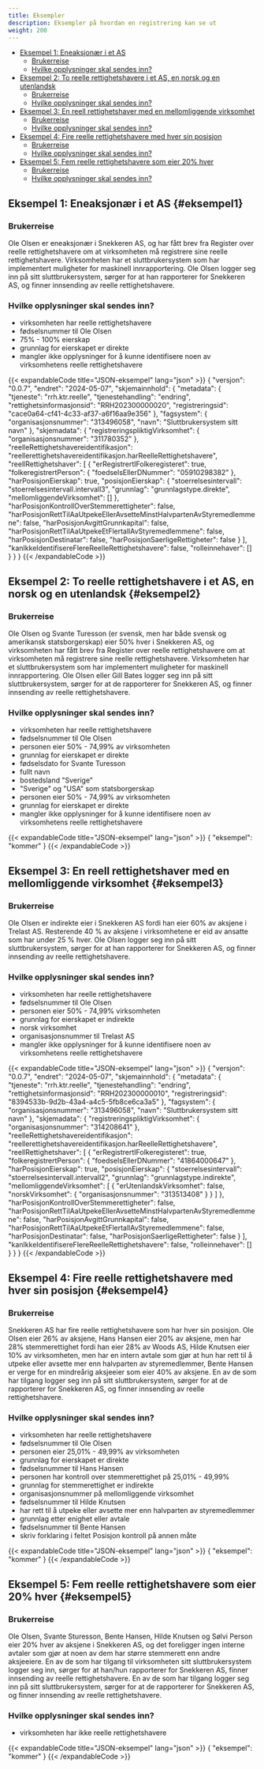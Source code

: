 ```yaml
---
title: Eksempler
description: Eksempler på hvordan en registrering kan se ut
weight: 200
---
```


<!-- TOC -->
  * [Eksempel 1: Eneaksjonær i et AS](#eksempel1)
    * [Brukerreise](#brukerreise)
    * [Hvilke opplysninger skal sendes inn?](#hvilke-opplysninger-skal-sendes-inn)
  * [Eksempel 2: To reelle rettighetshavere i et AS, en norsk og en utenlandsk](#eksempel2)
    * [Brukerreise](#brukerreise-1)
    * [Hvilke opplysninger skal sendes inn?](#hvilke-opplysninger-skal-sendes-inn-1)
  * [Eksempel 3: En reell rettighetshaver med en mellomliggende virksomhet](#eksempel3)
    * [Brukerreise](#brukerreise-2)
    * [Hvilke opplysninger skal sendes inn?](#hvilke-opplysninger-skal-sendes-inn-2)
  * [Eksempel 4: Fire reelle rettighetshavere med hver sin posisjon](#eksempel4)
    * [Brukerreise](#brukerreise-3)
    * [Hvilke opplysninger skal sendes inn?](#hvilke-opplysninger-skal-sendes-inn-3)
  * [Eksempel 5: Fem reelle rettighetshavere som eier 20% hver](#eksempel5)
    * [Brukerreise](#brukerreise-4)
    * [Hvilke opplysninger skal sendes inn?](#hvilke-opplysninger-skal-sendes-inn-4)
<!-- TOC -->

## Eksempel 1: Eneaksjonær i et AS {#eksempel1}

### Brukerreise

Ole Olsen er eneaksjonær i Snekkeren AS, og har fått brev fra Register over reelle rettighetshavere om at virksomheten 
må registrere sine reelle rettighetshavere. Virksomheten har et sluttbrukersystem som har implementert muligheter for 
maskinell innrapportering. Ole Olsen logger seg inn på sitt sluttbrukersystem, sørger for at han rapporterer for 
Snekkeren AS, og finner innsending av reelle rettighetshavere.

### Hvilke opplysninger skal sendes inn?

* virksomheten har reelle rettighetshavere
* fødselsnummer til Ole Olsen
* 75% - 100% eierskap
* grunnlag for eierskapet er direkte
* mangler ikke opplysninger for å kunne identifisere noen av virksomhetens reelle rettighetshavere

{{< expandableCode title="JSON-eksempel" lang="json" >}}
{
  "versjon": "0.0.7",
  "endret": "2024-05-07",
  "skjemainnhold": {
    "metadata": {
      "tjeneste": "rrh.ktr.reelle",
      "tjenestehandling": "endring",
      "rettighetsinformasjonsid": "RRH202300000020",
      "registreringsid": "cace0a64-cf41-4c33-af37-a6f16aa9e356"
    },
    "fagsystem": {
      "organisasjonsnummer": "313496058",
      "navn": "Sluttbrukersystem sitt navn"
    },
    "skjemadata": {
      "registreringspliktigVirksomhet": {
        "organisasjonsnummer": "311780352"
      },
      "reelleRettighetshavereidentifikasjon": "reellerettighetshavereidentifikasjon.harReelleRettighetshavere",
      "reellRettighetshaver": [
        {
          "erRegistrertIFolkeregisteret": true,
          "folkeregistrertPerson": {
            "foedselsEllerDNummer": "05910298382"
          },
          "harPosisjonEierskap": true,
          "posisjonEierskap": {
            "stoerrelsesintervall": "stoerrelsesintervall.intervall3",
            "grunnlag": "grunnlagstype.direkte",
            "mellomliggendeVirksomhet": []
          },
          "harPosisjonKontrollOverStemmerettigheter": false,
          "harPosisjonRettTilAaUtpekeEllerAvsetteMinstHalvpartenAvStyremedlemmene": false,
          "harPosisjonAvgittGrunnkapital": false,
          "harPosisjonRettTilAaUtpekeEtFlertallAvStyremedlemmene": false,
          "harPosisjonDestinatar": false,
          "harPosisjonSaerligeRettigheter": false
        }
      ],
      "kanIkkeIdentifisereFlereReelleRettighetshavere": false,
      "rolleinnehaver": []
    }
  }
}
{{< /expandableCode >}}

## Eksempel 2: To reelle rettighetshavere i et AS, en norsk og en utenlandsk {#eksempel2}

### Brukerreise
Ole Olsen og Svante Turesson (er svensk, men har både svensk og amerikansk statsborgerskap) eier 50% hver i 
Snekkeren AS, og virksomheten har fått brev fra Register over reelle rettighetshavere om at virksomheten må registrere 
sine reelle rettighetshavere. Virksomheten har et sluttbrukersystem som har implementert muligheter for maskinell 
innrapportering. Ole Olsen eller Gill Bates logger seg inn på sitt sluttbrukersystem, sørger for at de rapporterer 
for Snekkeren AS, og finner innsending av reelle rettighetshavere.

### Hvilke opplysninger skal sendes inn?

* virksomheten har reelle rettighetshavere
* fødselsnummer til Ole Olsen
* personen eier 50% - 74,99% av virksomheten
* grunnlag for eierskapet er direkte
* fødselsdato for Svante Turesson
* fullt navn
* bostedsland "Sverige"
* "Sverige" og "USA" som statsborgerskap
* personen eier 50% - 74,99% av virksomheten
* grunnlag for eierskapet er direkte
* mangler ikke opplysninger for å kunne identifisere noen av virksomhetens reelle rettighetshavere

{{< expandableCode title="JSON-eksempel" lang="json" >}}
{
    "eksempel": "kommer"
}
{{< /expandableCode >}}

## Eksempel 3: En reell rettighetshaver med en mellomliggende virksomhet {#eksempel3}

### Brukerreise
Ole Olsen er indirekte eier i Snekkeren AS fordi han eier 60% av aksjene i Trelast AS. Resterende 40 % av aksjene i 
virksomhetene er eid av ansatte som har under 25 % hver. Ole Olsen logger seg inn på sitt sluttbrukersystem, sørger for 
at han rapporterer for Snekkeren AS, og finner innsending av reelle rettighetshavere.


### Hvilke opplysninger skal sendes inn?

* virksomheten har reelle rettighetshavere
* fødselsnummer til Ole Olsen
* personen eier 50% - 74,99% virksomheten
* grunnlag for eierskapet er indirekte
* norsk virksomhet
* organisasjonsnummer til Trelast AS
* mangler ikke opplysninger for å kunne identifisere noen av virksomhetens reelle rettighetshavere

{{< expandableCode title="JSON-eksempel" lang="json" >}}
{
  "versjon": "0.0.7",
  "endret": "2024-05-07",
  "skjemainnhold": {
    "metadata": {
      "tjeneste": "rrh.ktr.reelle",
      "tjenestehandling": "endring",
      "rettighetsinformasjonsid": "RRH202300000010",
      "registreringsid": "8394533b-9d2b-43a4-a4c5-5fb8ce6ca3a5"
    },
    "fagsystem": {
      "organisasjonsnummer": "313496058",
      "navn": "Sluttbrukersystem sitt navn"
    },
    "skjemadata": {
      "registreringspliktigVirksomhet": {
        "organisasjonsnummer": "314208641"
      },
      "reelleRettighetshavereidentifikasjon": "reellerettighetshavereidentifikasjon.harReelleRettighetshavere",
      "reellRettighetshaver": [
        {
          "erRegistrertIFolkeregisteret": true,
          "folkeregistrertPerson": {
            "foedselsEllerDNummer": "41864000647"
          },
          "harPosisjonEierskap": true,
          "posisjonEierskap": {
            "stoerrelsesintervall": "stoerrelsesintervall.intervall2",
            "grunnlag": "grunnlagstype.indirekte",
            "mellomliggendeVirksomhet": [
              {
                "erUtenlandskVirksomhet": false,
                "norskVirksomhet": {
                  "organisasjonsnummer": "313513408"
                }
              }
            ]
          },
          "harPosisjonKontrollOverStemmerettigheter": false,
          "harPosisjonRettTilAaUtpekeEllerAvsetteMinstHalvpartenAvStyremedlemmene": false,
          "harPosisjonAvgittGrunnkapital": false,
          "harPosisjonRettTilAaUtpekeEtFlertallAvStyremedlemmene": false,
          "harPosisjonDestinatar": false,
          "harPosisjonSaerligeRettigheter": false
        }
      ],
      "kanIkkeIdentifisereFlereReelleRettighetshavere": false,
      "rolleinnehaver": []
    }
  }
}
{{< /expandableCode >}}


## Eksempel 4: Fire reelle rettighetshavere med hver sin posisjon {#eksempel4}

### Brukerreise
Snekkeren AS har fire reelle rettighetshavere som har hver sin posisjon. Ole Olsen eier 26% av aksjene, Hans Hansen 
eier 20% av aksjene, men har 28% stemmerettighet fordi han eier 28% av Woods AS, Hilde Knutsen eier 10% av 
virksomheten, men har en intern avtale som gjør at hun har rett til å utpeke eller avsette mer enn halvparten av 
styremedlemmer, Bente Hansen er verge for en mindreårig aksjeeier som eier 40% av aksjene. En av de som har tilgang 
logger seg inn på sitt sluttbrukersystem, sørger for at de rapporterer for Snekkeren AS, og finner innsending av reelle 
rettighetshavere.

### Hvilke opplysninger skal sendes inn?

* virksomheten har reelle rettighetshavere
* fødselsnummer til Ole Olsen
* personen eier 25,01% - 49,99% av virksomheten
* grunnlag for eierskapet er direkte
* fødselsnummer til Hans Hansen
* personen har kontroll over stemmerettighet på 25,01% - 49,99%
* grunnlag for stemmerettighet er indirekte
* organisasjonsnummer på mellomliggende virksomhet
* fødselsnummer til Hilde Knutsen
* har rett til å utpeke eller avsette mer enn halvparten av styremedlemmer
* grunnlag etter enighet eller avtale
* fødselsnummer til Bente Hansen
* skriv forklaring i feltet Posisjon kontroll på annen måte

{{< expandableCode title="JSON-eksempel" lang="json" >}}
{
    "eksempel": "kommer"
}
{{< /expandableCode >}}


## Eksempel 5: Fem reelle rettighetshavere som eier 20% hver {#eksempel5}
### Brukerreise
Ole Olsen, Svante Sturesson, Bente Hansen, Hilde Knutsen og Sølvi Person eier 20% hver av aksjene i Snekkeren AS, og 
det foreligger ingen interne avtaler som gjør at noen av dem har større stemmerett enn andre aksjeeiere. En av de som 
har tilgang til virksomheten sitt sluttbrukersystem logger seg inn, sørger for at han/hun rapporterer for Snekkeren AS, 
finner innsending av reelle rettighetshavere. En av de som har tilgang logger seg inn på sitt sluttbrukersystem, sørger 
for at de rapporterer for Snekkeren AS, og finner innsending av reelle rettighetshavere.

### Hvilke opplysninger skal sendes inn?
* virksomheten har ikke reelle rettighetshavere

{{< expandableCode title="JSON-eksempel" lang="json" >}}
{
    "eksempel": "kommer"
}
{{< /expandableCode >}}